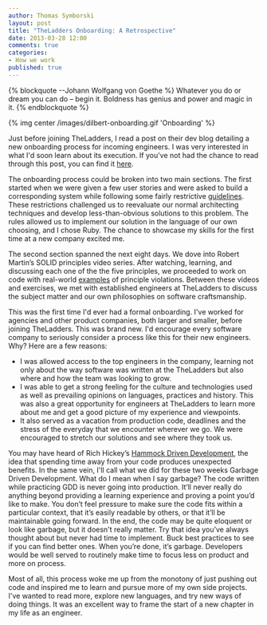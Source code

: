 ```yaml
---
author: Thomas Symborski 
layout: post
title: "TheLadders Onboarding: A Retrospective"
date: 2013-03-28 12:00
comments: true
categories: 
- How we work
published: true
---
```


{% blockquote --Johann Wolfgang von Goethe %}
Whatever you do or dream you can do – begin it. Boldness has genius and power and magic in it.
{% endblockquote %}

{% img center /images/dilbert-onboarding.gif 'Onboarding' %}

Just before joining TheLadders, I read a post on their dev blog detailing a new onboarding process for incoming engineers. I was very interested in what I'd soon learn about its execution. If you've not had the chance to read through this post, you can find it [here](http://dev.theladders.com/2013/02/onboarding/).

The onboarding process could be broken into two main sections. The first started when we were given a few user stories and were asked to build a corresponding system while following some fairly restrictive [guidelines](https://github.com/TheLadders/object-calisthenics#the-rules). These restrictions challenged us to reevaluate our normal architecting techniques and develop less-than-obvious solutions to this problem. The rules allowed us to implement our solution in the language of our own choosing, and I chose Ruby. The chance to showcase my skills for the first time at a new company excited me.

The second section spanned the next eight days. We dove into Robert Martin’s SOLID principles video series. After watching, learning, and discussing each one of the the five principles, we proceeded to work on code with real-world [examples](https://github.com/TheLadders/solid-exercises) of principle violations. Between these videos and exercises, we met with established engineers at TheLadders to discuss the subject matter and our own philosophies on software craftsmanship.

This was the first time I'd ever had a formal onboarding. I've worked for agencies and other product companies, both larger and smaller, before joining TheLadders. This was brand new. I'd encourage every software company to seriously consider a process like this for their new engineers. Why? Here are a few reasons:

* I was allowed access to the top engineers in the company, learning not only about the way software was written at the TheLadders but also where and how the team was looking to grow. 
* I was able to get a strong feeling for the culture and technologies used as well as prevailing opinions on languages, practices and history. This was also a great opportunity for engineers at TheLadders to learn more about me and get a good picture of my experience and viewpoints. 
* It also served as a vacation from production code, deadlines and the stress of the everyday that we encounter wherever we go. We were encouraged to stretch our solutions and see where they took us.

You may have heard of Rich Hickey’s [Hammock Driven Development](http://blip.tv/clojure/hammock-driven-development-4475586), the idea that spending time away from your code produces unexpected benefits. In the same vein, I'll call what we did for these two weeks Garbage Driven Development. What do I mean when I say garbage? The code written while practicing GDD is never going into production. It’ll never really do anything beyond providing a learning experience and proving a point you’d like to make. You don’t feel pressure to make sure the code fits within a particular context, that it’s easily readable by others, or that it’ll be maintainable going forward. In the end, the code may be quite eloquent or look like garbage, but it doesn't really matter. Try that idea you’ve always thought about but never had time to implement. Buck best practices to see if you can find better ones. When you’re done, it’s garbage. Developers would be well served to routinely make time to focus less on product and more on process.

Most of all, this process woke me up from the monotony of just pushing out code and inspired me to learn and pursue more of my own side projects. I've wanted to read more, explore new languages, and try new ways of doing things. It was an excellent way to frame the start of a new chapter in my life as an engineer.
